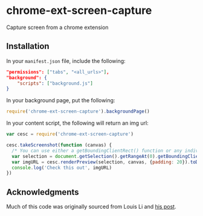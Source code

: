 # chrome-ext-screen-capture
Capture screen from a chrome extension

## Installation

In your `manifest.json` file, include the following: 

```json
"permissions": ["tabs", "<all_urls>"],
"background": {
    "scripts": ["background.js"]
}
```

In your background page, put the following:

```js
require('chrome-ext-screen-capture').backgroundPage()
```

In your content script, the following will return an img url:

```js
var cesc = require('chrome-ext-screen-capture')

cesc.takeScreenshot(function (canvas) {
  /* You can use either a getBoundingClientRect() function or any individual jQuery object */
  var selection = document.getSelection().getRangeAt(0).getBoundingClientRect()
  var imgURL = cesc.renderPreview(selection, canvas, {padding: 20}).toDataURL('image/png')
  console.log('Check this out', imgURL)
})
```

## Acknowledgments

Much of this code was originally sourced from Louis Li and [his post](http://louisrli.github.io/blog/2013/01/16/javascript-canvas-screenshot/). 